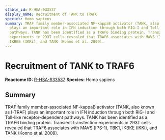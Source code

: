 ```yaml
---
stable_id: R-HSA-933537
display_name: Recruitment of TANK to TRAF6
species: Homo sapiens
summary: TRAF family member-associated NF-kappaB activator (TANK, also known as I-TRAF)
  plays an important role in IFN induction through both RIG-I and Toll-like receptor-dependent
  pathways. TANK has been identified as a TRAF6 binding protein. Transient transfection
  experiments in 293T cells revealed that TRAF6 associates with MAVS (IPS-1), TBK1,
  IKBKE (IKKi), and TANK (Konno et al. 2009).
---
```


# Recruitment of TANK to TRAF6
**Reactome ID:** [R-HSA-933537](https://reactome.org/content/detail/R-HSA-933537)
**Species:** Homo sapiens

## Summary

TRAF family member-associated NF-kappaB activator (TANK, also known as I-TRAF) plays an important role in IFN induction through both RIG-I and Toll-like receptor-dependent pathways. TANK has been identified as a TRAF6 binding protein. Transient transfection experiments in 293T cells revealed that TRAF6 associates with MAVS (IPS-1), TBK1, IKBKE (IKKi), and TANK (Konno et al. 2009).
